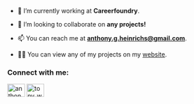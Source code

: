 - 🌱 I’m currently working at **Careerfoundry**.

- 👯 I’m looking to collaborate on **any projects!**

- 📫 You can reach me at **anthony.g.heinrichs@gmail.com**.

- 👨‍💻 You can view any of my projects on my [website](https://www.anthonyheinrichs.com/).

<h3 align="left">Connect with me:</h3>
<p align="left">
<a href="https://linkedin.com/in/anthony-heinrichs-139771a9" target="blank"><img align="center" src="https://raw.githubusercontent.com/rahuldkjain/github-profile-readme-generator/master/src/images/icons/Social/linked-in-alt.svg" alt="anthony-heinrichs-139771a9" height="30" width="40" /></a>
<a href="https://instagram.com/tony_wants_tacos" target="blank"><img align="center" src="https://raw.githubusercontent.com/rahuldkjain/github-profile-readme-generator/master/src/images/icons/Social/instagram.svg" alt="tony_wants_tacos" height="30" width="40" /></a>
</p>
